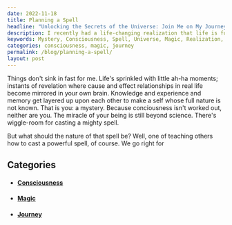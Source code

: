 ```yaml
---
date: 2022-11-18
title: Planning a Spell
headline: "Unlocking the Secrets of the Universe: Join Me on My Journey to Make Magic Happen!"
description: I recently had a life-changing realization that life is full of mysteries and that consciousness is still beyond science. This inspired me to plan a powerful spell that I will share with others, teaching them how to cast a spell of their own. Join me on my journey as I unlock the secrets of the universe and discover how to make magic happen.
keywords: Mystery, Consciousness, Spell, Universe, Magic, Realization, Life-Changing, Journey, Unlock, Secrets
categories: consciousness, magic, journey
permalink: /blog/planning-a-spell/
layout: post
---
```



Things don't sink in fast for me. Life's sprinkled with little ah-ha moments;
instants of revelation where cause and effect relationships in real life become
mirrored in your own brain. Knowledge and experience and memory get layered up
upon each other to make a self whose full nature is not known. That is you: a
mystery. Because conciousness isn't worked out, neither are you. The miracle of
your being is still beyond science. There's wiggle-room for casting a mighty
spell.

But what should the nature of that spell be? Well, one of teaching others how
to cast a powerful spell, of course. We go right for



## Categories

<ul>
<li><h4><a href='/consciousness/'>Consciousness</a></h4></li>
<li><h4><a href='/magic/'>Magic</a></h4></li>
<li><h4><a href='/journey/'>Journey</a></h4></li></ul>